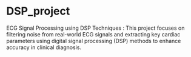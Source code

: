 # DSP_project
ECG Signal Processing using DSP Techniques : This project focuses on filtering noise from real-world ECG signals and extracting key cardiac parameters using digital signal processing (DSP) methods to enhance accuracy in clinical diagnosis.
